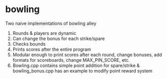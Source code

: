 # bowling
Two naive implementations of bowling alley

1) Rounds & players are dynamic
2) Can change the bonus for each strike/spare
3) Checks bounds 
4) Prints scores after the entire program
5) Modular enough to print scores after each round, change bonuses, add formats for scoreboards, change MAX_PIN_SCORE, etc.
6) Bowling.cpp contains simple point addition for spare/strike & bowling_bonus.cpp has an example to modify point reward system
